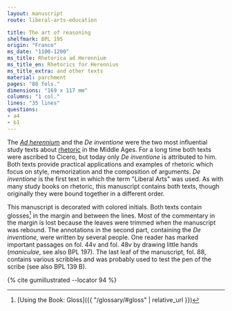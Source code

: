 ```yaml
---
layout: manuscript
route: liberal-arts-education

title: The art of reasoning
shelfmark: BPL 195
origin: "France"
ms_date: "1100-1200"
ms_title: Rhetorica ad Herennium
ms_title_en: Rhetorics for Herennius
ms_title_extra: and other texts
material: parchment
pages: "88 fols."
dimensions: "169 x 117 mm"
columns: "1 col."
lines: "35 lines"
questions:
- a4
- b1
---
```


The [*Ad herennium*](https://en.wikipedia.org/wiki/Rhetorica_ad_Herennium) and
the *De inventione* were the two most influential study texts about
[rhetoric](https://en.wikipedia.org/wiki/Rhetoric) in the Middle Ages.
For a long time both texts were ascribed to Cicero, but today only *De inventione* is attributed to him. Both texts provide practical
applications and examples of rhetoric which focus on style, memorization
and the composition of arguments. *De inventione* is the first text in
which the term "Liberal Arts" was used. As with many study books on
rhetoric, this manuscript contains both texts, though originally they
were bound together in a different order.

This manuscript is decorated with colored initials. Both texts contain
glosses[^1] in the margin and between the lines. Most of the commentary in
the margin is lost because the leaves were trimmed when the manuscript
was rebound. The annotations in the second part, containing the *De
inventione,* were written by several people. One reader has marked
important passages on fol. 44v and fol. 48v by drawing little hands
(*maniculae*, see also BPL 197). The last leaf of the manuscript, fol. 88, contains various scribbles and was probably used to test the pen of
the scribe (see also BPL 139 B).

[^1]: [Using the Book: Gloss]({{ "/glossary/#gloss" | relative_url }})

{% cite gumillustrated --locator 94 %}